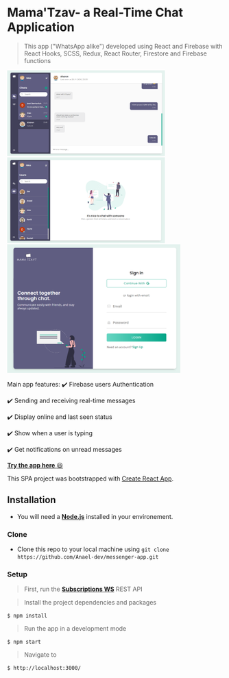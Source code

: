 # Mama'Tzav- a Real-Time Chat Application

> This app ("WhatsApp alike") developed using React and Firebase with React Hooks, SCSS, Redux, React Router, Firestore and Firebase functions

 <img src="public/screenshots/Screenshot 2020-11-28 235410.png" height="200" alt="Screenshot"/>

 <img src="public/screenshots/Screenshot 2020-11-28 235526.png" height="200" alt="Screenshot"/>

 <img src="public/screenshots/Screenshot 2020-11-28 235913.png" height="300" alt="Screenshot"/>

Main app features:
:heavy_check_mark: Firebase users Authentication

:heavy_check_mark: Sending and receiving real-time messages

:heavy_check_mark: Display online and last seen status

:heavy_check_mark: Show when a user is typing

:heavy_check_mark: Get notifications on unread messages

<a href="https://messenger-app-cce9f.web.app/" target="_blank">**Try the app here** :smiley:</a>

This SPA project was bootstrapped with [Create React App](https://github.com/facebook/create-react-app).


## Installation

- You will need a <a href="https://nodejs.org/en/download/" target="_blank">**Node.js**</a> installed in your environement.

### Clone

- Clone this repo to your local machine using `git clone https://github.com/Anael-dev/messenger-app.git`

### Setup

> First, run the <a href="https://github.com/Anael-dev/Nodejs-Subscriptions-WS" target="_blank">**Subscriptions WS**</a> REST API

> Install the project dependencies and packages

```shell
$ npm install
```

> Run the app in a development mode

```shell
$ npm start
```

> Navigate to

```shell
$ http://localhost:3000/
```